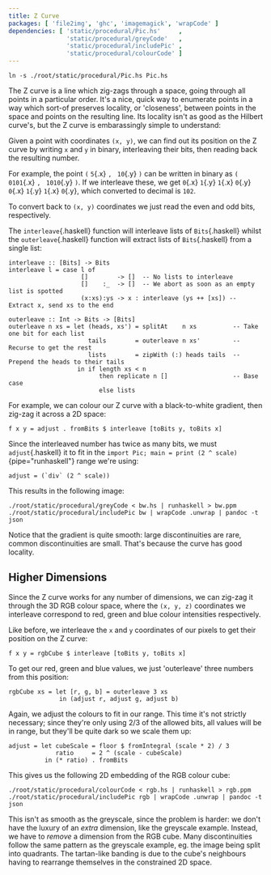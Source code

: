 ```yaml
---
title: Z Curve
packages: [ 'file2img', 'ghc', 'imagemagick', 'wrapCode' ]
dependencies: [ 'static/procedural/Pic.hs'     ,
                'static/procedural/greyCode'   ,
                'static/procedural/includePic' ,
                'static/procedural/colourCode' ]
---
```


<style type="text/css">
.x {
  background: #000;
  color: #FFF;
}

.y {
  background: #FFF;
  color: #000;
}
</style>

```{pipe="sh > /dev/null"}
ln -s ./root/static/procedural/Pic.hs Pic.hs
```

The Z curve is a line which zig-zags through a space, going through all points in a particular order. It's a nice, quick way to enumerate points in a way which sort-of preserves locality, or 'closeness', between points in the space and points on the resulting line. Its locality isn't as good as the Hilbert curve's, but the Z curve is embarassingly simple to understand:

Given a point with coordinates `(x, y)`, we can find out its position on the Z curve by writing `x` and `y` in binary, interleaving their bits, then reading back the resulting number.

For example, the point `(` `5`{.x} `, ` `10`{.y} `)` can be written in binary as `(` `0101`{.x} `, ` `1010`{.y} `)`. If we interleave these, we get `0`{.x} `1`{.y} `1`{.x} `0`{.y} `0`{.x} `1`{.y} `1`{.x} `0`{.y}, which converted to decimal is `102`.

To convert back to `(x, y)` coordinates we just read the even and odd bits, respectively.

The `interleave`{.haskell} function will interleave lists of `Bits`{.haskell} whilst the `outerleave`{.haskell} function will extract lists of `Bits`{.haskell} from a single list:

```{.haskell pipe="tee -a bw.hs | tee -a rgb.hs"}
interleave :: [Bits] -> Bits
interleave l = case l of
                    []        -> []  -- No lists to interleave
                    []    :_  -> []  -- We abort as soon as an empty list is spotted
                    (x:xs):ys -> x : interleave (ys ++ [xs]) -- Extract x, send xs to the end

outerleave :: Int -> Bits -> [Bits]
outerleave n xs = let (heads, xs') = splitAt    n xs          -- Take one bit for each list
                      tails        = outerleave n xs'         -- Recurse to get the rest
                      lists        = zipWith (:) heads tails  -- Prepend the heads to their tails
                   in if length xs < n
                         then replicate n []                  -- Base case
                         else lists

```

For example, we can colour our Z curve with a black-to-white gradient, then zig-zag it across a 2D space:

```{.haskell pipe="tee -a bw.hs"}
f x y = adjust . fromBits $ interleave [toBits y, toBits x]

```

Since the interleaved number has twice as many bits, we must `adjust`{.haskell} it to fit in the `import Pic; main = print (2 ^ scale)`{pipe="runhaskell"} range we're using:

```{.haskell pipe="tee -a bw.hs"}
adjust = (`div` (2 ^ scale))

```

This results in the following image:

```{.unwrap pipe="sh"}
./root/static/procedural/greyCode < bw.hs | runhaskell > bw.ppm
./root/static/procedural/includePic bw | wrapCode .unwrap | pandoc -t json
```

Notice that the gradient is quite smooth: large discontinuities are rare, common discontinuities are small. That's because the curve has good locality.

## Higher Dimensions ##

Since the Z curve works for any number of dimensions, we can zig-zag it through the 3D RGB colour space, where the `(x, y, z)` coordinates we interleave correspond to red, green and blue colour intensities respectively.

Like before, we interleave the `x` and `y` coordinates of our pixels to get their position on the Z curve:

```{.haskell pipe="tee -a rgb.hs"}
f x y = rgbCube $ interleave [toBits y, toBits x]

```

To get our red, green and blue values, we just 'outerleave' three numbers from this position:

```{.haskell pipe="tee -a rgb.hs"}
rgbCube xs = let [r, g, b] = outerleave 3 xs
              in (adjust r, adjust g, adjust b)

```

Again, we adjust the colours to fit in our range. This time it's not strictly necessary; since they're only using 2/3 of the allowed bits, all values will be in range, but they'll be quite dark so we scale them up:

```{.haskell pipe="tee -a rgb.hs"}
adjust = let cubeScale = floor $ fromIntegral (scale * 2) / 3
             ratio     = 2 ^ (scale - cubeScale)
          in (* ratio) . fromBits

```

This gives us the following 2D embedding of the RGB colour cube:

```{.unwrap pipe="sh"}
./root/static/procedural/colourCode < rgb.hs | runhaskell > rgb.ppm
./root/static/procedural/includePic rgb | wrapCode .unwrap | pandoc -t json
```

This isn't as smooth as the greyscale, since the problem is harder: we don't have the luxury of an *extra* dimension, like the greyscale example. Instead, we have to *remove* a dimension from the RGB cube. Many discontinuities follow the same pattern as the greyscale example, eg. the image being split into quadrants. The tartan-like banding is due to the cube's neighbours having to rearrange themselves in the constrained 2D space.
